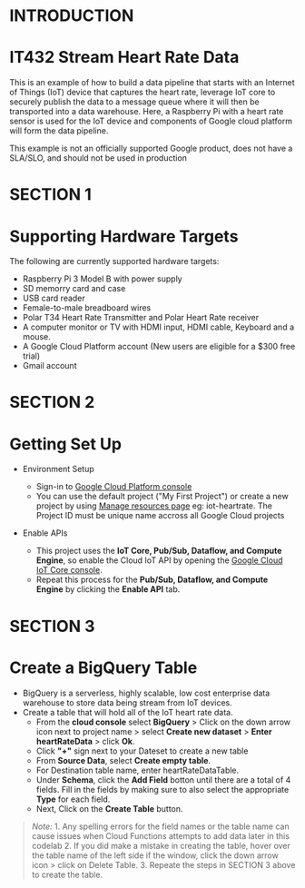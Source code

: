 # INTRODUCTION
# IT432 Stream Heart Rate Data
This is an example of how to build a data pipeline that starts with an Internet of Things (IoT) device that captures the heart rate, leverage IoT core to securely publish the data to a message queue where it will then be transported into a data warehouse. Here, a Raspberry Pi with a heart rate sensor is used for the IoT device and components of Google cloud platform will form the data pipeline.

This example is not an officially supported Google product, does not have a SLA/SLO, and should not be used in production


# SECTION 1
# Supporting Hardware Targets
The following are currently supported hardware targets:
* Raspberry Pi 3 Model B with power supply 
* SD memorry card and case
* USB card reader
* Female-to-male breadboard wires
* Polar T34 Heart Rate Transmitter and Polar Heart Rate receiver
* A computer monitor or TV with HDMI input, HDMI cable, Keyboard and a mouse.
* A Google Cloud Platform account (New users are eligible for a $300 free trial)
* Gmail account


# SECTION 2
# Getting Set Up
  - Environment Setup
    * Sign-in to [Google Cloud Platform console](http://console.cloud.google.com/) 
    * You can use the default project ("My First Project") or create a new project by using [Manage resources page](https://console.cloud.google.com/cloud-resource-manager) eg: iot-heartrate. The Project ID must be unique name accross all Google Cloud projects
 
  - Enable APIs
    * This project uses the **IoT Core, Pub/Sub, Dataflow, and Compute Engine**, so enable the Cloud IoT API by opening the [Google Cloud IoT Core console](http://console.cloud.google.com/iot/).
    * Repeat this process for the **Pub/Sub, Dataflow, and Compute Engine** by clicking the **Enable API** tab.
    
     
# SECTION 3
# Create a BigQuery Table
  * BigQuery is a serverless, highly scalable, low cost enterprise data warehouse to store data being stream from IoT devices.
  * Create a table that will hold all of the IoT heart rate data.
    * From the **cloud console** select **BigQuery** > Click on the down arrow icon next to project name > select **Create new dataset** > **Enter heartRateData** > click **Ok**.
    * Click **"+"** sign next to your Dateset to create a new table
    * From **Source Data**, select **Create empty table**. 
    * For Destination table name, enter heartRateDataTable.
    * Under **Schema**, click the **Add Field** botton until there are a total of 4 fields. Fill in the fields by making sure to also select the appropriate **Type** for each field. 
    * Next, Click on the **Create Table** button.

> *Note:* 1. Any spelling errors for the field names or the table name can cause issues when Cloud Functions attempts to add data later in this codelab 
          2. If you did make a mistake in creating the table, hover over the table name of the left side if the window, click the down arrow icon > click on Delete Table.
          3. Repeate the steps in SECTION 3 above to create the table.
    
    
